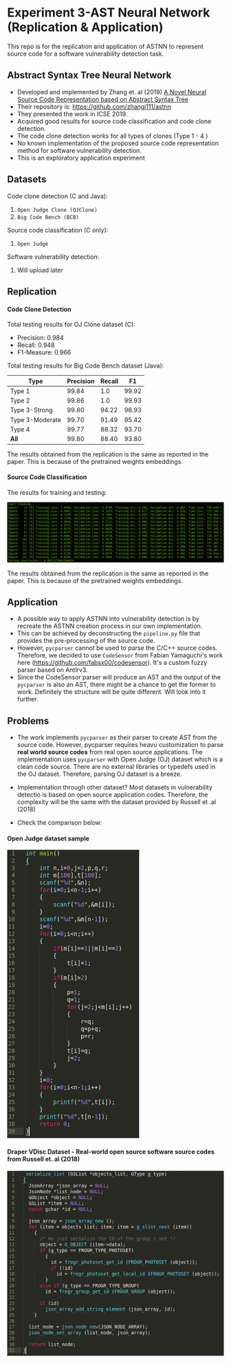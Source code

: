 
# Experiment 3-AST Neural Network (Replication & Application)

This repo is for the replication and application of ASTNN to represent source code for a software vulnerability detection task.

## Abstract Syntax Tree Neural Network
* Developed and implemented by Zhang et. al (2019) [A Novel Neural Source Code Representation based on Abstract Syntax Tree](https://2019.icse-conferences.org/details/icse-2019-Technical-Papers/2/A-Novel-Neural-Source-Code-Representation-based-on-Abstract-Syntax-Tree)
* Their repository is: https://github.com/zhangj111/astnn
* They presented the work in ICSE 2019.
* Acquired good results for source code classification and code clone detection.
* The code clone detection works for all types of clones (Type 1  - 4 )
* No known implementation of the proposed source code representation method for software vulnerability detection.
* This is an exploratory application experiment

## Datasets
Code clone detection (C and Java):
1. `Open Judge Clone (OJClone)`
2. `Big Code Bench (BCB)` 

Source code classification (C only):
1. `Open Judge`

Software vulnerability detection:
1. Will upload later

## Replication

#### Code Clone Detection

Total testing results for OJ Clone dataset (C):

* Precision: 0.984
* Recall: 0.948
* F1-Measure: 0.966


Total testing results for Big Code Bench dataset (Java):

|Type   |Precision   |Recall   |F1   |
|---|---|---|---|
|Type 1   |99.84   |1.0   |99.92   |
|Type 2   |99.86   |1.0   |99.93  |
|Type 3-Strong  |99.80   |94.22   |96.93   |
|Type 3-Moderate  |99.70   |91.49   |95.42   |
|Type 4  |99.77   |88.32   |93.70   |
|**All**  |99.80   |88.40   |93.80   |

The results obtained from the replication is the same as reported in the paper.
This is because of the pretrained weights embeddings.

#### Source Code Classification

The results for training and testing:

![](img/img1.png)

The results obtained from the replication is the same as reported in the paper.
This is because of the pretrained weights embeddings.

## Application

* A possible way to apply ASTNN into vulnerability detection is by recreate the ASTNN creation process in our own implementation.
* This can be achieved by deconstructing the `pipeline.py` file that provides the pre-processing of the source code.
* However, `pycparser` cannot be used to parse the C/C++ source codes. Therefore, we decided to use `CodeSensor` from Fabian Yamaguchi's work here (https://github.com/fabsx00/codesensor). It's a custom fuzzy parser based on Antlrv3.
* Since the CodeSensor parser will produce an AST and the output of the `pycparser` is also an AST, there might be a chance to get the former to work. Definitely the structure will be quite different. Will look into it further. 
 

## Problems

* The work implements `pycparser` as their parser to create AST from the source code. However, pycparser requires heavu customization to parse **real world source codes** from real open source applications. The implementation uses `pycparser` with Open Judge (OJ) dataset which is a clean code source. There are no external libraries or typedefs used in the OJ dataset. Therefore, parsing OJ dataset is a breeze. 
* Implementation through other dataset? Most datasets in vulnerability detectio is based on open source application codes. Therefore, the complexity will be the same with the dataset provided by Russell et .al (2018)

* Check the comparison below:

#### Open Judge dataset sample
![Open Judge dataset sample](img/img2.png)

#### Draper VDisc Dataset - Real-world open source software source codes from Russell et. al (2018)
![Real-world open source software source codes from Russell et. al (2018)](img/img3.png)
